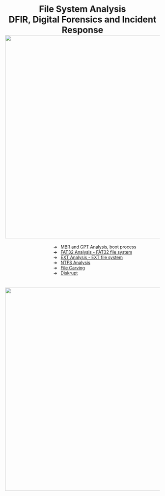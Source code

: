 
<h1 align="center">File System Analysis<br>DFIR, Digital Forensics and Incident Response<img width="660px" src="https://github.com/user-attachments/assets/f460f04d-b05c-4d92-b163-df92c854009e"></h1>

&nbsp;&nbsp;&nbsp;&nbsp;&nbsp;&nbsp;&nbsp;&nbsp;&nbsp;&nbsp;&nbsp;&nbsp;&nbsp;&nbsp;&nbsp;&nbsp;&nbsp;&nbsp;&nbsp;&nbsp;&nbsp;&nbsp;&nbsp;&nbsp;&nbsp;&nbsp;&nbsp;&nbsp;&nbsp;&nbsp;&nbsp;&nbsp;&nbsp;&nbsp;&nbsp;&nbsp;&nbsp;&nbsp;&nbsp; ➜ &nbsp; [MBR and GPT Analysis](https://github.com/RosanaFSS/DFIR-System-Analysis-and-Recovery/blob/main/1%20.%20MBR%20and%20GPT%20Analysis.md),  boot process<br>
&nbsp;&nbsp;&nbsp;&nbsp;&nbsp;&nbsp;&nbsp;&nbsp;&nbsp;&nbsp;&nbsp;&nbsp;&nbsp;&nbsp;&nbsp;&nbsp;&nbsp;&nbsp;&nbsp;&nbsp;&nbsp;&nbsp;&nbsp;&nbsp;&nbsp;&nbsp;&nbsp;&nbsp;&nbsp;&nbsp;&nbsp;&nbsp;&nbsp;&nbsp;&nbsp;&nbsp;&nbsp;&nbsp;&nbsp; ➜ &nbsp; [FAT32 Analysis - FAT32 file system]()<br>
&nbsp;&nbsp;&nbsp;&nbsp;&nbsp;&nbsp;&nbsp;&nbsp;&nbsp;&nbsp;&nbsp;&nbsp;&nbsp;&nbsp;&nbsp;&nbsp;&nbsp;&nbsp;&nbsp;&nbsp;&nbsp;&nbsp;&nbsp;&nbsp;&nbsp;&nbsp;&nbsp;&nbsp;&nbsp;&nbsp;&nbsp;&nbsp;&nbsp;&nbsp;&nbsp;&nbsp;&nbsp;&nbsp;&nbsp; ➜ &nbsp; [EXT Analysis - EXT file system]()<br>
&nbsp;&nbsp;&nbsp;&nbsp;&nbsp;&nbsp;&nbsp;&nbsp;&nbsp;&nbsp;&nbsp;&nbsp;&nbsp;&nbsp;&nbsp;&nbsp;&nbsp;&nbsp;&nbsp;&nbsp;&nbsp;&nbsp;&nbsp;&nbsp;&nbsp;&nbsp;&nbsp;&nbsp;&nbsp;&nbsp;&nbsp;&nbsp;&nbsp;&nbsp;&nbsp;&nbsp;&nbsp;&nbsp;&nbsp; ➜ &nbsp; [NTFS Analysis](https://github.com/RosanaFSS/DFIR-System-Analysis-and-Recovery/blob/main/4%20.%20NTFS%20Analysis.md)<br>
&nbsp;&nbsp;&nbsp;&nbsp;&nbsp;&nbsp;&nbsp;&nbsp;&nbsp;&nbsp;&nbsp;&nbsp;&nbsp;&nbsp;&nbsp;&nbsp;&nbsp;&nbsp;&nbsp;&nbsp;&nbsp;&nbsp;&nbsp;&nbsp;&nbsp;&nbsp;&nbsp;&nbsp;&nbsp;&nbsp;&nbsp;&nbsp;&nbsp;&nbsp;&nbsp;&nbsp;&nbsp;&nbsp;&nbsp; ➜ &nbsp; [File Carving]()<br>
&nbsp;&nbsp;&nbsp;&nbsp;&nbsp;&nbsp;&nbsp;&nbsp;&nbsp;&nbsp;&nbsp;&nbsp;&nbsp;&nbsp;&nbsp;&nbsp;&nbsp;&nbsp;&nbsp;&nbsp;&nbsp;&nbsp;&nbsp;&nbsp;&nbsp;&nbsp;&nbsp;&nbsp;&nbsp;&nbsp;&nbsp;&nbsp;&nbsp;&nbsp;&nbsp;&nbsp;&nbsp;&nbsp;&nbsp; ➜ &nbsp; [Diskrupt](https://github.com/RosanaFSS/DFIR-System-Analysis-and-Recovery/blob/main/6%20.%20Diskrupt.md)

<h1 align="center"><img width="660px" src="https://github.com/user-attachments/assets/b075024d-3e48-4ec7-bfd0-dabe7c7d40a0"></h1>
